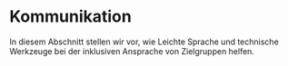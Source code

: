 # Kommunikation

In diesem Abschnitt stellen wir vor, wie Leichte Sprache und technische Werkzeuge bei der inklusiven Ansprache von Zielgruppen helfen.
